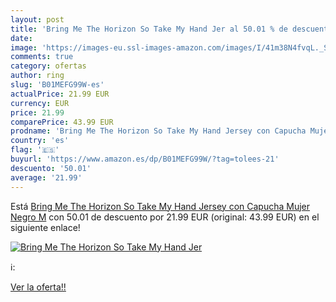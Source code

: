 ```yaml
---
layout: post
title: 'Bring Me The Horizon So Take My Hand Jer al 50.01 % de descuento'
date: 
image: 'https://images-eu.ssl-images-amazon.com/images/I/41m38N4fvqL._SL200_.jpg'
comments: true
category: ofertas
author: ring
slug: 'B01MEFG99W-es'
actualPrice: 21.99 EUR
currency: EUR
price: 21.99
comparePrice: 43.99 EUR
prodname: 'Bring Me The Horizon So Take My Hand Jersey con Capucha Mujer Negro M'
country: 'es'
flag: '🇪🇸'
buyurl: 'https://www.amazon.es/dp/B01MEFG99W/?tag=tolees-21'
descuento: '50.01'
average: '21.99'
---
```


Está [Bring Me The Horizon So Take My Hand Jersey con Capucha Mujer Negro M](https://www.amazon.es/dp/B01MEFG99W/?tag=tolees-21) con 50.01 de descuento por 21.99 EUR (original: 43.99 EUR) en el siguiente enlace!

[![Bring Me The Horizon So Take My Hand Jer](https://images-eu.ssl-images-amazon.com/images/I/41m38N4fvqL._SL200_.jpg)](https://www.amazon.es/dp/B01MEFG99W/?tag=tolees-21)

ℹ️:


[Ver la oferta!!](https://www.amazon.es/dp/B01MEFG99W/?tag=tolees-21)

